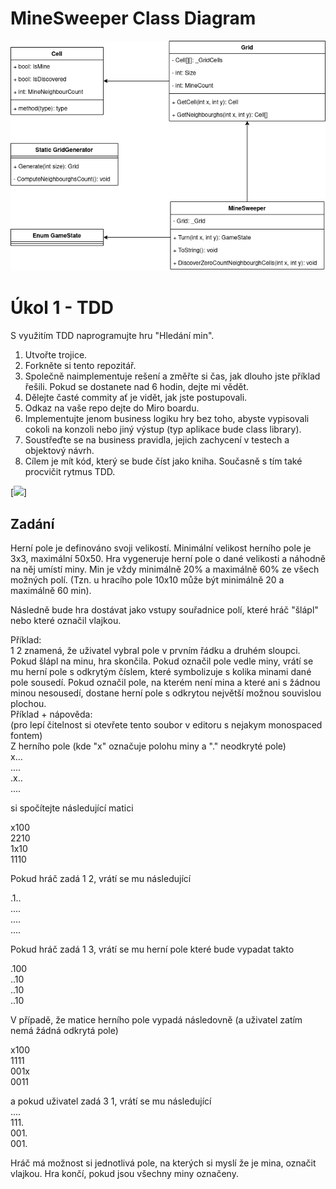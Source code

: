 # MineSweeper Class Diagram

![alt text](pv260_hw1_normal.png "MineSweeper Class Diagram")  


# Úkol 1 - TDD

S využitím TDD naprogramujte hru "Hledání min".

1) Utvořte trojice.
2) Forkněte si tento repozitář.
3) Společně naimplementuje rešení a změřte si čas, jak dlouho jste příklad řešili. Pokud se dostanete nad 6 hodin, dejte mi vědět.
4) Dělejte časté commity ať je vidět, jak jste postupovali.
5) Odkaz na vaše repo dejte do Miro boardu.
6) Implementujte jenom business logiku hry bez toho, abyste vypisovali cokoli na konzoli nebo jiný výstup (typ aplikace bude class library).
7) Soustřeďte se na business pravidla, jejich zachycení v testech a objektový návrh.  
8) Cílem je mít kód, který se bude číst jako kniha. Současně s tím také procvičit rytmus TDD.  

[<img src="https://upload.wikimedia.org/wikipedia/commons/c/c8/Commonly_Found_Minesweeper_Theme.png">]

## Zadání

Herní pole je definováno svoji velikostí. Minimální velikost herního pole je 3x3, maximální 50x50.
Hra vygeneruje herní pole o dané velikosti a náhodně na něj umístí miny.
Min je vždy minimálně 20% a maximálně 60% ze všech možných polí. (Tzn. u hracího pole 10x10 může být minimálně 20 a maximálně 60 min).

Následně bude hra dostávat jako vstupy souřadnice polí, které hráč "šlápl" nebo které označil vlajkou.

Příklad:  
1 2 znamená, že uživatel vybral pole v prvním řádku a druhém sloupci.
Pokud šlápl na minu, hra skončila.
Pokud označil pole vedle miny, vrátí se mu herní pole s odkrytým číslem, které symbolizuje s kolika minami dané pole sousedí.
Pokud označil pole, na kterém není mina a které ani s žádnou minou nesousedí, dostane herní pole s odkrytou největší možnou souvislou plochou.  
Příklad + nápověda:   
(pro lepí čitelnost si otevřete tento soubor v editoru s nejakym monospaced fontem)  
Z herního pole (kde "x" označuje polohu miny a "." neodkryté pole)  
x...  
....  
.x..  
....  

si spočítejte následující matici   

x100  
2210  
1x10  
1110  

Pokud hráč zadá 1 2, vrátí se mu následující

.1..  
....  
....  
.... 

Pokud hráč zadá 1 3, vrátí se mu herní pole které bude vypadat takto

.100  
..10  
..10  
..10  

V případě, že matice herního pole vypadá následovně (a uživatel zatím nemá žádná odkrytá pole)

x100  
1111  
001x  
0011 

a pokud uživatel zadá 3 1, vrátí se mu následující  
....  
111.  
001.  
001. 

Hráč má možnost si jednotlivá pole, na kterých si myslí že je mina, označit vlajkou.
Hra končí, pokud jsou všechny miny označeny.
